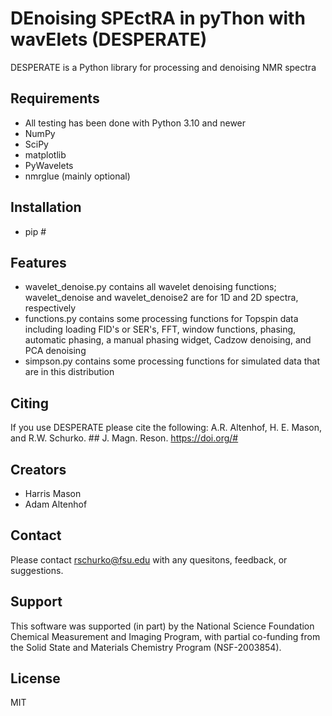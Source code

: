 # DEnoising SPEctRA in pyThon with wavElets (DESPERATE)

DESPERATE is a Python library for processing and denoising NMR spectra


## Requirements
- All testing has been done with Python 3.10 and newer
- NumPy
- SciPy
- matplotlib
- PyWavelets
- nmrglue (mainly optional)

## Installation
- pip #

## Features
- wavelet_denoise.py contains all wavelet denoising functions; wavelet_denoise and wavelet_denoise2 are for 1D and 2D spectra, respectively
- functions.py contains some processing functions for Topspin data including loading FID's or SER's, FFT, window functions, phasing, automatic phasing, a manual phasing widget, Cadzow denoising, and PCA denoising
- simpson.py contains some processing functions for simulated data that are in this distribution

## Citing
If you use DESPERATE please cite the following:
A.R. Altenhof, H. E. Mason, and R.W. Schurko. ## J. Magn. Reson. https://doi.org/#

## Creators
- Harris Mason
- Adam Altenhof

## Contact
Please contact rschurko@fsu.edu with any quesitons, feedback, or suggestions.

## Support
This software was supported (in part) by the National Science Foundation Chemical Measurement and Imaging Program, with partial co-funding from the Solid State and Materials Chemistry Program (NSF-2003854).

## License
MIT

[//]: # ()
